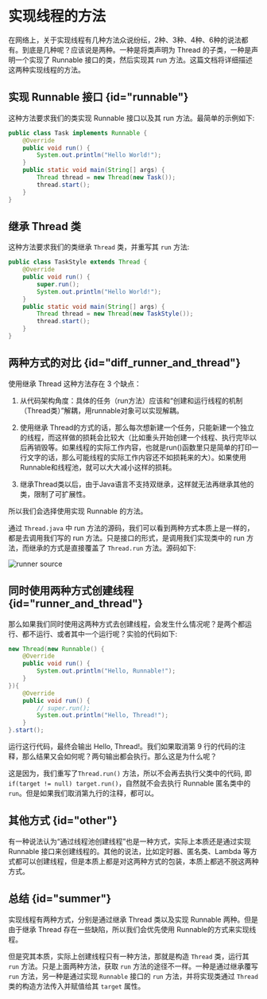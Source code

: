 # 实现线程的方法

在网络上，关于实现线程有几种方法众说纷纭，2种、3种、4种、6种的说法都有。到底是几种呢？应该说是两种。一种是将类声明为 Thread 的子类，一种是声明一个实现了 Runnable 接口的类，然后实现其 run 方法。这篇文档将详细描述这两种实现线程的方法。

## 实现 Runnable 接口 {id="runnable"}

这种方法要求我们的类实现 Runnable 接口以及其 run 方法。最简单的示例如下:
```Java
public class Task implements Runnable {
    @Override
    public void run() {
        System.out.println("Hello World!");
    }
    public static void main(String[] args) {
        Thread thread = new Thread(new Task());
        thread.start();
    }
}
```

## 继承 Thread 类

这种方法要求我们的类继承 `Thread` 类，并重写其 `run` 方法:
```Java
public class TaskStyle extends Thread {
    @Override
    public void run() {
        super.run();
        System.out.println("Hello World!");
    }
    public static void main(String[] args) {
        Thread thread = new Thread(new TaskStyle());
        thread.start();
    }
}
```

## 两种方式的对比 {id="diff_runner_and_thread"}

使用继承 Thread 这种方法存在 3 个缺点：

1. 从代码架构角度：具体的任务（run方法）应该和“创建和运行线程的机制（Thread类）”解耦，用runnable对象可以实现解耦。

2. 使用继承 Thread的方式的话，那么每次想新建一个任务，只能新建一个独立的线程，而这样做的损耗会比较大（比如重头开始创建一个线程、执行完毕以后再销毁等。如果线程的实际工作内容，也就是run()函数里只是简单的打印一行文字的话，那么可能线程的实际工作内容还不如损耗来的大）。如果使用Runnable和线程池，就可以大大减小这样的损耗。

3. 继承Thread类以后，由于Java语言不支持双继承，这样就无法再继承其他的类，限制了可扩展性。

所以我们会选择使用实现 Runnable 的方法。

通过 `Thread.java` 中 run 方法的源码，我们可以看到两种方式本质上是一样的，都是去调用我们写的 run 方法。只是接口的形式，是调用我们实现类中的 run 方法，而继承的方式是直接覆盖了 `Thread.run` 方法。源码如下:

<img src="http://file-linker.oss-cn-hangzhou.aliyuncs.com/bd1rpnQJmKYiGZZDAdRH.png" alt="runner source" />

## 同时使用两种方式创建线程 {id="runner_and_thread"}

那么如果我们同时使用这两种方式去创建线程，会发生什么情况呢？是两个都运行、都不运行、或者其中一个运行呢？实验的代码如下:
```Java
new Thread(new Runnable() {
	@Override
	public void run() {
		System.out.println("Hello, Runnable!");
	}
}){
	@Override
	public void run() {
		// super.run();
		System.out.println("Hello, Thread!");
	}
}.start();
```

运行这行代码，最终会输出 Hello, Thread!。我们如果取消第 9 行的代码的注释，那么结果又会如何呢？两句输出都会执行。那么这是为什么呢？

这是因为，我们重写了`Thread.run()` 方法，所以不会再去执行父类中的代码, 即 `if(target != null) target.run()`，自然就不会去执行 Runnable 匿名类中的 `run`。但是如果我们取消第九行的注释，都可以。

## 其他方式 {id="other"}

有一种说法认为“通过线程池创建线程”也是一种方式，实际上本质还是通过实现 Runnable 接口来创建线程的。其他的说法，比如定时器、匿名类、Lambda 等方式都可以创建线程，但是本质上都是对这两种方式的包装，本质上都逃不脱这两种方式。

## 总结 {id="summer"}

实现线程有两种方式，分别是通过继承 Thread 类以及实现 Runnable 两种。但是由于继承 Thread 存在一些缺陷，所以我们会优先使用 Runnable的方式来实现线程。

但是究其本质，实际上创建线程只有一种方法，那就是构造 `Thread` 类，运行其 `run` 方法。只是上面两种方法，获取 `run` 方法的途径不一样。一种是通过继承覆写 `run` 方法，另一种是通过实现 `Runnable` 接口的 `run` 方法，并将实现类通过 `Thread` 类的构造方法传入并赋值给其 `target` 属性。

